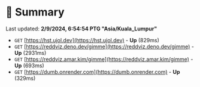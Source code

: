 # 📖 Summary
Last updated: **2/9/2024, 6:54:54 PTG "Asia/Kuala_Lumpur"**

- `GET` [https://hst.ujol.dev](https://hst.ujol.dev) - **Up** (829ms)
- `GET` [https://reddviz.deno.dev/gimme](https://reddviz.deno.dev/gimme) - **Up** (2931ms)
- `GET` [https://reddviz.amar.kim/gimme](https://reddviz.amar.kim/gimme) - **Up** (693ms)
- `GET` [https://dumb.onrender.com](https://dumb.onrender.com) - **Up** (329ms)
